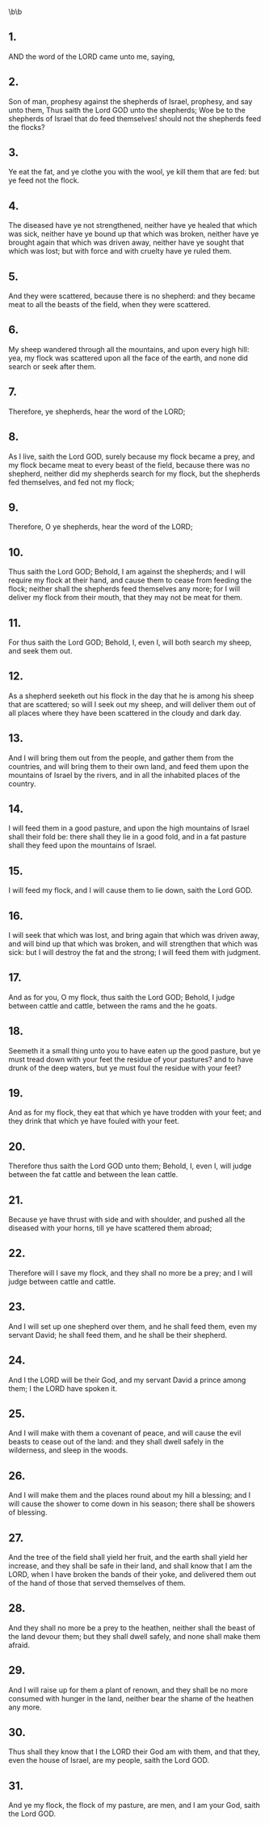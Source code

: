 \b\b
## 1.
AND the word of the LORD came unto me, saying,
## 2.
Son of man, prophesy against the shepherds of Israel, prophesy, and say unto them, Thus saith the Lord GOD unto the shepherds; Woe be to the shepherds of Israel that do feed themselves!  should not the shepherds feed the flocks?
## 3.
Ye eat the fat, and ye clothe you with the wool, ye kill them that are fed: but ye feed not the flock.
## 4.
The diseased have ye not strengthened, neither have ye healed that which was sick, neither have ye bound up that which was broken, neither have ye brought again that which was driven away, neither have ye sought that which was lost; but with force and with cruelty have ye ruled them.
## 5.
And they were scattered, because there is no shepherd: and they became meat to all the beasts of the field, when they were scattered.
## 6.
My sheep wandered through all the mountains, and upon every high hill: yea, my flock was scattered upon all the face of the earth, and none did search or seek after them.
## 7.
Therefore, ye shepherds, hear the word of the LORD;
## 8.
As I live, saith the Lord GOD, surely because my flock became a prey, and my flock became meat to every beast of the field, because there was no shepherd, neither did my shepherds search for my flock, but the shepherds fed themselves, and fed not my flock;
## 9.
Therefore, O ye shepherds, hear the word of the LORD;
## 10.
Thus saith the Lord GOD; Behold, I am against the shepherds; and I will require my flock at their hand, and cause them to cease from feeding the flock; neither shall the shepherds feed themselves any more; for I will deliver my flock from their mouth, that they may not be meat for them.
## 11.
For thus saith the Lord GOD; Behold, I, even I, will both search my sheep, and seek them out.
## 12.
As a shepherd seeketh out his flock in the day that he is among his sheep that are scattered; so will I seek out my sheep, and will deliver them out of all places where they have been scattered in the cloudy and dark day.
## 13.
And I will bring them out from the people, and gather them from the countries, and will bring them to their own land, and feed them upon the mountains of Israel by the rivers, and in all the inhabited places of the country.
## 14.
I will feed them in a good pasture, and upon the high mountains of Israel shall their fold be: there shall they lie in a good fold, and in a fat pasture shall they feed upon the mountains of Israel.
## 15.
I will feed my flock, and I will cause them to lie down, saith the Lord GOD.
## 16.
I will seek that which was lost, and bring again that which was driven away, and will bind up that which was broken, and will strengthen that which was sick: but I will destroy the fat and the strong; I will feed them with judgment.
## 17.
And as for you, O my flock, thus saith the Lord GOD; Behold, I judge between cattle and cattle, between the rams and the he goats.
## 18.
Seemeth it a small thing unto you to have eaten up the good pasture, but ye must tread down with your feet the residue of your pastures?  and to have drunk of the deep waters, but ye must foul the residue with your feet?
## 19.
And as for my flock, they eat that which ye have trodden with your feet; and they drink that which ye have fouled with your feet.
## 20.
Therefore thus saith the Lord GOD unto them; Behold, I, even I, will judge between the fat cattle and between the lean cattle.
## 21.
Because ye have thrust with side and with shoulder, and pushed all the diseased with your horns, till ye have scattered them abroad;
## 22.
Therefore will I save my flock, and they shall no more be a prey; and I will judge between cattle and cattle.
## 23.
And I will set up one shepherd over them, and he shall feed them, even my servant David; he shall feed them, and he shall be their shepherd.
## 24.
And I the LORD will be their God, and my servant David a prince among them; I the LORD have spoken it.
## 25.
And I will make with them a covenant of peace, and will cause the evil beasts to cease out of the land: and they shall dwell safely in the wilderness, and sleep in the woods.
## 26.
And I will make them and the places round about my hill a blessing; and I will cause the shower to come down in his season; there shall be showers of blessing.
## 27.
And the tree of the field shall yield her fruit, and the earth shall yield her increase, and they shall be safe in their land, and shall know that I am the LORD, when I have broken the bands of their yoke, and delivered them out of the hand of those that served themselves of them.
## 28.
And they shall no more be a prey to the heathen, neither shall the beast of the land devour them; but they shall dwell safely, and none shall make them afraid.
## 29.
And I will raise up for them a plant of renown, and they shall be no more consumed with hunger in the land, neither bear the shame of the heathen any more.
## 30.
Thus shall they know that I the LORD their God am with them, and that they, even the house of Israel, are my people, saith the Lord GOD.
## 31.
And ye my flock, the flock of my pasture, are men, and I am your God, saith the Lord GOD.
